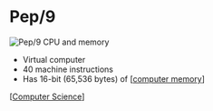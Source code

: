 # Pep/9

![Pep/9 CPU and memory](/assets/second-brain/2020-10-07-16-54-37.png)

- Virtual computer
- 40 machine instructions
- Has 16-bit (65,536 bytes) of [[computer memory]]

[[Computer Science]]

[//begin]: # "Autogenerated link references for markdown compatibility"
[computer memory]: computer-memory "Computer Memory"
[Computer Science]: computer-science "Computer Science"
[//end]: # "Autogenerated link references"